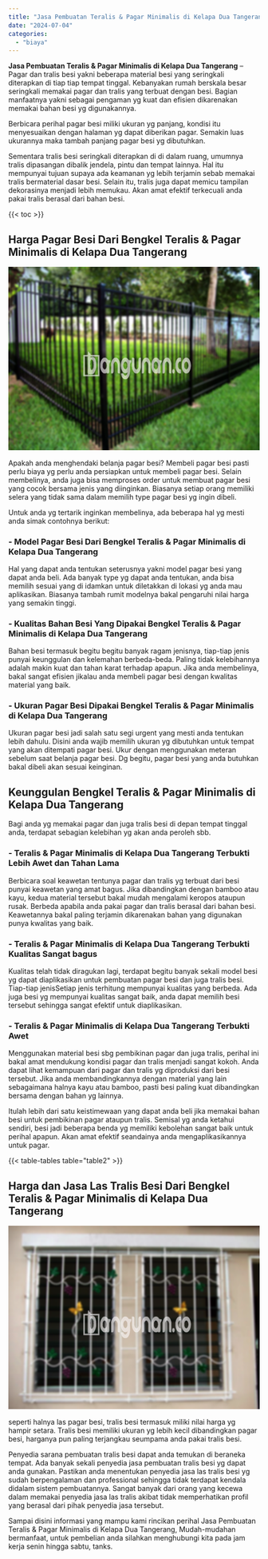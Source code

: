 ```yaml
---
title: "Jasa Pembuatan Teralis & Pagar Minimalis di Kelapa Dua Tangerang"
date: "2024-07-04"
categories: 
  - "biaya"
---
```


**Jasa Pembuatan Teralis & Pagar Minimalis di Kelapa Dua Tangerang** – Pagar dan tralis besi yakni beberapa material besi yang seringkali diterapkan di tiap tiap tempat tinggal. Kebanyakan rumah berskala besar seringkali memakai pagar dan tralis yang terbuat dengan besi. Bagian manfaatnya yakni sebagai pengaman yg kuat dan efisien dikarenakan memakai bahan besi yg digunakannya.

Berbicara perihal pagar besi miliki ukuran yg panjang, kondisi itu menyesuaikan dengan halaman yg dapat diberikan pagar. Semakin luas ukurannya maka tambah panjang pagar besi yg dibutuhkan.

Sementara tralis besi seringkali diterapkan di di dalam ruang, umumnya tralis dipasangan dibalik jendela, pintu dan tempat lainnya. Hal itu mempunyai tujuan supaya ada keamanan yg lebih terjamin sebab memakai tralis bermaterial dasar besi. Selain itu, tralis juga dapat memicu tampilan dekorasinya menjadi lebih memukau. Akan amat efektif terkecuali anda pakai tralis berasal dari bahan besi.

{{< toc >}}

## Harga Pagar Besi Dari Bengkel Teralis & Pagar Minimalis di Kelapa Dua Tangerang

![Jasa Pembuatan Teralis & Pagar Minimalis di Kelapa Dua Tangerang](/images/pagar-minimalis-murah-09.png)

Apakah anda menghendaki belanja pagar besi? Membeli pagar besi pasti perlu biaya yg perlu anda persiapkan untuk membeli pagar besi. Selain membelinya, anda juga bisa memproses order untuk membuat pagar besi yang cocok bersama jenis yang diinginkan. Biasanya setiap orang memiliki selera yang tidak sama dalam memilih type pagar besi yg ingin dibeli.

Untuk anda yg tertarik inginkan membelinya, ada beberapa hal yg mesti anda simak contohnya berikut:
### \- Model Pagar Besi Dari Bengkel Teralis & Pagar Minimalis di Kelapa Dua Tangerang

Hal yang dapat anda tentukan seterusnya yakni model pagar besi yang dapat anda beli. Ada banyak type yg dapat anda tentukan, anda bisa memilih sesuai yang di idamkan untuk diletakkan di lokasi yg anda mau aplikasikan. Biasanya tambah rumit modelnya bakal pengaruhi nilai harga yang semakin tinggi.

### \- Kualitas Bahan Besi Yang Dipakai Bengkel Teralis & Pagar Minimalis di Kelapa Dua Tangerang

Bahan besi termasuk begitu begitu banyak ragam jenisnya, tiap-tiap jenis punyai keunggulan dan kelemahan berbeda-beda. Paling tidak kelebihannya adalah makin kuat dan tahan karat terhadap apapun. Jika anda membelinya, bakal sangat efisien jikalau anda membeli pagar besi dengan kwalitas material yang baik.

### \- Ukuran Pagar Besi Dipakai Bengkel Teralis & Pagar Minimalis di Kelapa Dua Tangerang

Ukuran pagar besi jadi salah satu segi urgent yang mesti anda tentukan lebih dahulu. Disini anda wajib memilih ukuran yg dibutuhkan untuk tempat yang akan ditempati pagar besi. Ukur dengan menggunakan meteran sebelum saat belanja pagar besi. Dg begitu, pagar besi yang anda butuhkan bakal dibeli akan sesuai keinginan.

## Keunggulan Bengkel Teralis & Pagar Minimalis di Kelapa Dua Tangerang

Bagi anda yg memakai pagar dan juga tralis besi di depan tempat tinggal anda, terdapat sebagian kelebihan yg akan anda peroleh sbb.

### \- Teralis & Pagar Minimalis di Kelapa Dua Tangerang Terbukti Lebih Awet dan Tahan Lama

Berbicara soal keawetan tentunya pagar dan tralis yg terbuat dari besi punyai keawetan yang amat bagus. Jika dibandingkan dengan bamboo atau kayu, kedua material tersebut bakal mudah mengalami keropos ataupun rusak. Berbeda apabila anda pakai pagar dan tralis berasal dari bahan besi. Keawetannya bakal paling terjamin dikarenakan bahan yang digunakan punya kwalitas yang baik.

### \- Teralis & Pagar Minimalis di Kelapa Dua Tangerang Terbukti Kualitas Sangat bagus

Kualitas telah tidak diragukan lagi, terdapat begitu banyak sekali model besi yg dapat diaplikasikan untuk pembuatan pagar besi dan juga tralis besi. Tiap-tiap jenisSetiap jenis terhitung mempunyai kualitas yang berbeda. Ada juga besi yg mempunyai kualitas sangat baik, anda dapat memilih besi tersebut sehingga sangat efektif untuk diaplikasikan.

### \- Teralis & Pagar Minimalis di Kelapa Dua Tangerang Terbukti Awet

Menggunakan material besi sbg pembikinan pagar dan juga tralis, perihal ini bakal amat mendukung kondisi pagar dan tralis menjadi sangat kokoh. Anda dapat lihat kemampuan dari pagar dan tralis yg diproduksi dari besi tersebut. Jika anda membandingkannya dengan material yang lain sebagaimana halnya kayu atau bamboo, pasti besi paling kuat dibandingkan bersama dengan bahan yg lainnya.

Itulah lebih dari satu keistimewaan yang dapat anda beli jika memakai bahan besi untuk pembikinan pagar ataupun tralis. Semisal yg anda ketahui sendiri, besi jadi beberapa benda yg memiliki kebolehan sangat baik untuk perihal apapun. Akan amat efektif seandainya anda mengaplikasikannya untuk pagar.

{{< table-tables table="table2" >}}

## Harga dan Jasa Las Tralis Besi Dari Bengkel Teralis & Pagar Minimalis di Kelapa Dua Tangerang

![Jasa Pembuatan Teralis & Pagar Minimalis di Kelapa Dua Tangerang](/images/teralis-minimalis-murah-07.png)

seperti halnya las pagar besi, tralis besi termasuk miliki nilai harga yg hampir setara. Tralis besi memiliki ukuran yg lebih kecil dibandingkan pagar besi, harganya pun paling terjangkau seumpama anda pakai tralis besi.

Penyedia sarana pembuatan tralis besi dapat anda temukan di beraneka tempat. Ada banyak sekali penyedia jasa pembuatan tralis besi yg dapat anda gunakan. Pastikan anda menentukan penyedia jasa las tralis besi yg sudah berpengalaman dan professional sehingga tidak terdapat kendala didalam sistem pembuatannya. Sangat banyak dari orang yang kecewa dalam memakai penyedia jasa las tralis akibat tidak memperhatikan profil yang berasal dari pihak penyedia jasa tersebut.

Sampai disini informasi yang mampu kami rincikan perihal Jasa Pembuatan Teralis & Pagar Minimalis di Kelapa Dua Tangerang, Mudah-mudahan bermanfaat, untuk pembelian anda silahkan menghubungi kita pada jam kerja senin hingga sabtu, tanks.

